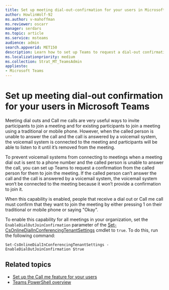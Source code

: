 ```yaml
---
title: Set up meeting dial-out-confirmation for your users in Microsoft Teams
author: HowlinWolf-92
ms.author: v-mahoffman
ms.reviewer: oscarr
manager: serdars
ms.topic: article
ms.service: msteams
audience: admin
search.appverid: MET150
description: Learn how to set up Teams to request a dial-out confirmation to prevent voicemail systems from connecting to meetings when the called person is unable to answer the call. 
ms.localizationpriority: medium
ms.collection: Strat_MT_TeamsAdmin
appliesto: 
- Microsoft Teams
---
```


# Set up meeting dial-out confirmation for your users in Microsoft Teams

Meeting dial outs and Call me calls are very useful ways to invite participants to join a meeting and for existing participants to join a meeting using a traditional or mobile phone. However, when the called person is unable to answer the call and the call is answered by a voicemail system, the voicemail system is connected to the meeting and participants will be able to listen to it until it’s removed from the meeting.

To prevent voicemail systems from connecting to meetings when a meeting dial out is sent to a phone number and the called person is unable to answer the call, you can set up Teams to request a confirmation from the called person for them to join the meeting. If the called person can’t answer the call and the call is answered by a voicemail system, the voicemail system won‘t be connected to the meeting because it won’t provide a confirmation to join it.

When this capability is enabled, people that receive a dial out or Call me call must confirm that they want to join the meeting by either pressing 1 on their traditional or mobile phone or saying "Okay".

To enable this capability for all meetings in your organization, set the ```EnableDialOutJoinConfirmation``` parameter of the [Set-CsOnlineDialInConferencingTenantSettings](/powershell/module/skype/set-csonlinedialinconferencingtenantsettings?view=skype-ps) cmdlet to ```true```. To do this, run the following command:

```
Set-CsOnlineDialInConferencingTenantSettings -EnableDialOutJoinConfirmation $true
```

## Related topics

- [Set up the Call me feature for your users](set-up-the-call-me-feature-for-your-users.md)
- [Teams PowerShell overview](teams-powershell-overview.md)
